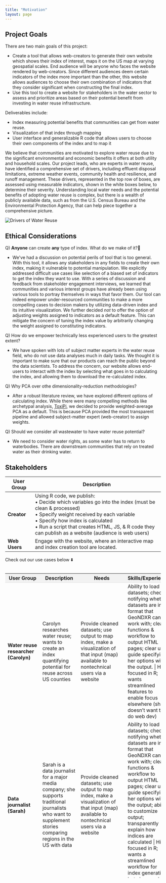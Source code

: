 ```yaml
---
title: "Motivation"
layout: page
---
```



## Project Goals

There are two main goals of this project: 
- Create a tool that allows web-creators to generate their own website which shows their index of interest, maps it on the US map at varying geospatial scales. End audience will be anyone who faces the website rendered by web-creators. Since different audiences deem certain indicators of the index more important than the other, this website allows audiences to choose their own combination of indicators that they consider significant when constructing the final index. 
- Use this tool to create a website for stakeholders in the water sector to assess and prioritize areas based on their potential benefit from investing in water reuse infrastructure. 

Deliverables include: 
- Index measuring potential benefits that communities can get from water reuse.
- Visualization of that index through mapping
- User interface and generalizable R code that allows users to choose their own components of the index and to map it

We believe that communities are motivated to explore water reuse due to the significant environmental and economic benefits it offers at both utility and household scales. Our project leads, who are experts in water reuse, have identified a comprehensive set of drivers, including effluent disposal limitations, extreme weather events, community health and resilience, and runoff management. These drivers, represented in the top row of boxes, are assessed using measurable indicators, shown in the white boxes below, to determine their severity. Understanding local water needs and the potential benefits of adopting water reuse is complex, but there is a wealth of publicly available data, such as from the U.S. Census Bureau and the Environmental Protection Agency, that can help piece together a comprehensive picture.

  <img src="{{ site.url }}{{ site.baseurl }}/assets/img/drivers.png" alt="Drivers of Water Reuse">

## Ethical Considerations

Q) **Anyone** can create **any** type of index. What do we make of it?🤔
- We've had a discussion on potential perils of tool that is too general. With this tool, it allows any stakeholders in any fields to create their own index, making it vulnerable to potential manipulation. We explicitly addressed difficult use cases like selection of a biased set of indicators to get the index they want to use. 
With a series of discussion and feedback from stakeholder engagement interviews, we learned that communities and various interest groups have already been using various tools to portray themselves in ways that favor them. Our tool can indeed empower under-resourced communities to make a more compelling cases to decision makers by utilizing data-driven index and its intuitive visualization. We further decided *not* to offer the option of adjusting weights assigned to indicators as a default feature. This can mitigate the concern of tuning the index value by arbitrarily changing the weight assigned to constituting indicators. 

Q) How do we empower technically less experienced users to the greatest extent? 
- We have spoken with lots of subject matter experts in the water reuse field, who do not use data analyses much in daily tasks. We thought it is important to make sure that our products can reach the public beyond the data scientists. To address the concern, our website allows end-users to interact with the index by selecting what goes in to calculating the index, and allowing them to download the re-calculated index. 

Q) Why PCA over othe dimensionality-reduction methodologies? 
- After a robust literature review, we have explored different options of calculating index. While there were many compelling methods like archetypal analysis, [ToxiPi](https://github.com/uwescience/WaterReuseDSSG2024/blob/99457ddc865665cc959418b318d7c2a2ddc3819f/code/create_index/toxpi-wrapper.R#L7), we decided to provide weighted-average PCA as a default. This is because PCA provided the most transparent pipeline and allowed subject-matter expert (web-creator) to assign weights.

Q) Should we consider all wastewater to have water reuse potential?
- We need to consider water rights, as some water has to return to waterbodies. There are downstream communities that rely on treated water as their drinking water. 

## Stakeholders

| **User Group** | **Description** |
|----------------|-----------------|
| **Creator**    | Using R code, we publish: <br> • Decide which variables go into the index (must be clean & processed) <br> • Specify weight received by each variable <br> • Specify how index is calculated <br> • Run a script that creates HTML, JS, & R code they can publish as a website (audience is web users) |
| **Web Users**  | Engage with the website, where an interactive map and index creation tool are located. |


Check out our use cases below ⬇️
<div style="overflow-y:auto; max-height: 1000px;">
  <table style="border-collapse: collapse; width: 100%;">
    <tr style="background-color: #f2f2f2; border-bottom: 1px solid #ddd;">
      <th>User Group</th>
      <th>Description</th>
      <th>Needs</th>
      <th>Skills/Experience</th>
    </tr>
    <tr>
      <td><b>Water reuse researcher (Carolyn)</b></td>
      <td>Carolyn researches water reuse; wants to create an index quantifying potential for reuse across US counties</td>
      <td>Provide cleaned datasets; use output to map index, make a visualization of that input (map) available to nontechnical users via a website</td>
      <td>Ability to load datasets; checks notifying whether datasets are in a format that GeoNDXR can work with; clear functions & workflow to output HTML pages; clear user guide specifying her options with the output. | High, focused in R; wants streamlined features to enable focus elsewhere (she doesn’t want to do web dev)</td>
    </tr>
    <tr>
      <td><b>Data journalist (Sarah)</b></td>
      <td>Sarah is a data journalist for a major media company; she supports traditional journalists who want to supplement stories comparing regions in the US with data</td>
      <td>Provide cleaned datasets; use output to map index, make a visualization of that input (map) available to nontechnical users via a website</td>
      <td>Ability to load datasets; checks notifying whether datasets are in a format that GeoNDXR can work with; clear functions & workflow to output HTML pages; clear user guide specifying her options with the output; ability to customize output; transparently explain how indices are calculated | High; focused in R; wants a streamlined workflow for index generation but also needs flexibility</td>
    </tr>
    <tr>
      <td><b>Economic policy analyst (Mike)</b></td>
      <td>Mike is an economic policy analyst for a think tank. He wants to create a regional index displaying how a custom inflation metric has risen differently across parts of the US</td>
      <td>Provide cleaned datasets; use output to map index, make a visualization of that input (map) available to nontechnical users via a website</td>
      <td>Ability to load datasets; checks notifying whether datasets are in a format that GeoNDXR can work with; clear functions & workflow to output HTML pages; clear user guide specifying her options with the output; ability to customize output; transparently explain how indices are calculated | High; focused in R; wants a streamlined workflow for index generation but also needs flexibility</td>
    </tr>
    <tr>
      <td><b>Climate policy researcher (Joe)</b></td>
      <td>Joe is a climate policy researcher at a university. He wants to aggregate different climate risks, produce an index, and make a visualization available to nontechnical users on his GitHub to showcase his work</td>
      <td>Provide cleaned datasets; use output to map index, make a visualization of that input (map) available to nontechnical users via a website</td>
      <td>Ability to load datasets; checks notifying whether datasets are in a format that GeoNdxR can work with; clear functions & workflow to output HTML pages; clear user guide specifying her options with the output; ability to customize output; transparently explain how indices are calculated | High; focused in R; wants a streamlined workflow for index generation but would like flexibility in display options, optimized for GitHub</td>
    </tr>
    <tr>
      <td><b>Data science job market candidate (Daniel)</b></td>
      <td>Daniel is a data science master’s student looking for jobs when he graduates. He is interested in aggregating different metrics, e.g., election polling results, to make predictions about elections. He wants to create an index to predict each congressional district’s outcome in the presidential election (based on more than just polls) and make a clean visualization available on GitHub to showcase his work</td>
      <td>Provide cleaned datasets; use output to map index, make a visualization of that input (map) available to nontechnical users via a website</td>
      <td>Ability to load datasets; checks notifying whether datasets are in a format that GeoNDXR can work with; clear functions & workflow to output HTML pages; clear user guide specifying her options with the output; ability to customize output; transparently explain how indices are calculated | High; focused in R; wants a streamlined workflow for index generation but would like flexibility in display options, optimized for GitHub</td>
    </tr>
    <tr>
      <td><b>EPA employee</b></td>
      <td></td>
      <td>He needs an interface that he can use to find locations that need water reuse facilities the most. He wants an interactive interface that he can use to study and understand the need for water reuse infrastructure in various places in the US.</td>
      <td>He has no programming experience</td>
    </tr>
    <tr>
      <td><b>Utility Employee (Aisha)</b></td>
      <td>Aisha is an employee of a utility company that is considering expanding into the water reuse area.</td>
      <td>She wants to see places that are in dire need of water reuse. She needs an interactive application that she can use to visually see these places and give valuable recommendations to the company.</td>
      <td>She has no experience in R coding</td>
    </tr>
    <tr>
      <td><b>Community member</b></td>
      <td>She heard about water reuse and is inspired by it.</td>
      <td>She wants to learn more about it. She wants a less complicated and easy-to-understand web application interface that she can easily use to view the water reuse needs of different US counties and the reasons for this need.</td>
      <td>She has no programming and industry knowledge</td>
    </tr>
    <tr>
      <td><b>XYZ Water Reuse consultancy firm employee (Betty)</b></td>
      <td>One of the consultancy clients is a utility company that is considering establishing a water reuse facility.</td>
      <td>Betty wants to build a credible interactive web application index that she can use to view places in absolute need of water reuse facilities and the profitability potential of these facilities.</td>
      <td>She has technical and industrial knowledge.</td>
    </tr>
    <tr>
      <td><b>Researcher</b></td>
      <td>She needs a tool that she can use to create a feasibility index and display them on an interactive web application.</td>
      <td>She wants to build a water reuse feasibility index, where she can incorporate economic, environmental, and technical feasibility measures.</td>
      <td>She is proficient in R</td>
    </tr>
    <tr>
      <td><b>Gambia National Water and Electricity Company (NAWEC) Employee</b></td>
      <td>The utility company is planning to build an index that will help them identify the regions in need of wastewater treatment facilities.</td>
      <td> As the analyst at the company, he needs a tool that he can use to create the index and display it on an interactive web application.</td>
      <td>He has years of experience working with data and R.</td>
    </tr>
    <tr>
      <td><b>Data scientist (Curtis)</b></td>
      <td>Curtis is a data scientist at eScience Institute.</td>
      <td>He would like to be able to build some cool tech that he can teach to other technical people at the eScience Institute in order to make their work better. This means that he needs a fully functioning pipeline that does something nifty and is well-written both in code and comments.</td>
      <td>He's super technically proficient.</td>
    </tr>
    <tr>
      <td><b>Journalist (Kendrick)</b></td>
      <td>Kendrick is a journalist working for 538.</td>
      <td>He wants to be able to show the relationship between an index that he is interested in (industrial jobs) and changes in polling in the presidential race since JD Vance was nominated as VP. He would like to be able to overlay an explorable index and a different variable so that the geographical relationship becomes obvious.</td>
      <td>He is a proficient technical user with experience cleaning data but a busy journalist.</td>
    </tr>
    <tr>
      <td><b>Suzannah, college student</b></td>
      <td>Suzannah is a college student with a slight smartphone addiction.</td>
      <td>She got really upset that Seattle wasn't the "most livable" city in the recent Zillow livability index and wants to know what factors were included and how that would change if there were different factors included. She would like to be able to save her index that shows Seattle to be the most livable city.</td>
      <td>She spends most of her time at a lab bench and isn't very familiar with data analysis, except for that one stats class everyone had to take.</td>
    </tr>
    <tr>
      <td><b>Zach, researcher</b></td>
      <td>Zach is a researcher studying a new way to learn about homelessness that he thinks will work best in areas of a certain type.</td>
      <td>He would like to quickly throw in some census data and find places similar to and different from Seattle to test this new process. He wants to be able to use that as a part of a grant application.</td>
      <td>He is highly technically proficient.</td>
    </tr>
    <tr>
      <td><b>Gates Foundation Employee (Sam)</b></td>
      <td>Sam works at the Gates Foundation, which is giving money to different projects that meet some threshold of need and positive impact.</td>
      <td>He wants to be able to easily adjust an index to represent different needs and interactively show the impact the project will have. Sam also wants to be able to make modifications on the fly and export the results in a web-readable format.</td>
      <td>He is highly proficient with R.</td>
    </tr>
    <tr>
      <td><b>Sales (Kathryn)</b></td>
      <td>Kathryn works in sales for a company that sells wastewater equipment.</td>
      <td>She wants to be able to use an index to visually identify regions that are in absolute need of wastewater equipment.</td>
      <td>She has technical and industrial knowledge.</td>
    </tr>
  </table>
</div>
